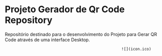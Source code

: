 # Projeto Gerador de Qr Code Repository

<p>Repositório destinado para o desenvolvimento do Projeto para Gerar QR Code através de uma interface Desktop.</p>

                                                       ![](icon.ico)
